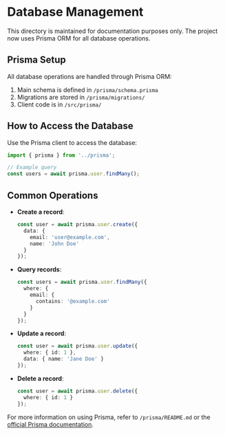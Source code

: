 # Database Management

This directory is maintained for documentation purposes only. The project now uses Prisma ORM for all database operations.

## Prisma Setup

All database operations are handled through Prisma ORM:

1. Main schema is defined in `/prisma/schema.prisma`
2. Migrations are stored in `/prisma/migrations/`
3. Client code is in `/src/prisma/`

## How to Access the Database

Use the Prisma client to access the database:

```typescript
import { prisma } from '../prisma';

// Example query
const users = await prisma.user.findMany();
```

## Common Operations

- **Create a record**:
  ```typescript
  const user = await prisma.user.create({
    data: {
      email: 'user@example.com',
      name: 'John Doe'
    }
  });
  ```

- **Query records**:
  ```typescript
  const users = await prisma.user.findMany({
    where: {
      email: {
        contains: '@example.com'
      }
    }
  });
  ```

- **Update a record**:
  ```typescript
  const user = await prisma.user.update({
    where: { id: 1 },
    data: { name: 'Jane Doe' }
  });
  ```

- **Delete a record**:
  ```typescript
  const user = await prisma.user.delete({
    where: { id: 1 }
  });
  ```

For more information on using Prisma, refer to `/prisma/README.md` or the [official Prisma documentation](https://www.prisma.io/docs/). 